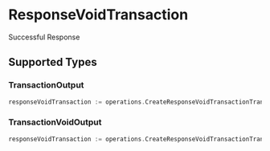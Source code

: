 # ResponseVoidTransaction

Successful Response


## Supported Types

### TransactionOutput

```go
responseVoidTransaction := operations.CreateResponseVoidTransactionTransactionOutput(components.TransactionOutput{/* values here */})
```

### TransactionVoidOutput

```go
responseVoidTransaction := operations.CreateResponseVoidTransactionTransactionVoidOutput(components.TransactionVoidOutput{/* values here */})
```

